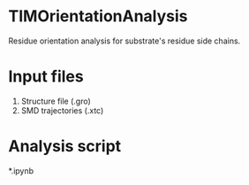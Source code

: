 # TIMOrientationAnalysis
Residue orientation analysis for substrate's residue side chains.

# Input files
1. Structure file (.gro)
2. SMD trajectories (.xtc)

# Analysis script
*.ipynb

